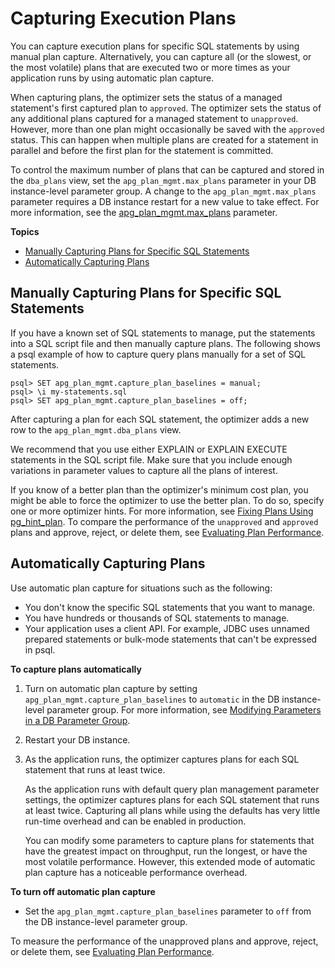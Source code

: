 # Capturing Execution Plans<a name="AuroraPostgreSQL.Optimize.CapturePlans"></a>

You can capture execution plans for specific SQL statements by using manual plan capture\. Alternatively, you can capture all \(or the slowest, or the most volatile\) plans that are executed two or more times as your application runs by using automatic plan capture\.

When capturing plans, the optimizer sets the status of a managed statement's first captured plan to `approved`\. The optimizer sets the status of any additional plans captured for a managed statement to `unapproved`\. However, more than one plan might occasionally be saved with the `approved` status\. This can happen when multiple plans are created for a statement in parallel and before the first plan for the statement is committed\.

To control the maximum number of plans that can be captured and stored in the `dba_plans` view, set the `apg_plan_mgmt.max_plans` parameter in your DB instance\-level parameter group\. A change to the `apg_plan_mgmt.max_plans` parameter requires a DB instance restart for a new value to take effect\. For more information, see the [apg\_plan\_mgmt\.max\_plans](AuroraPostgreSQL.Optimize.Parameters.md#AuroraPostgreSQL.Optimize.Parameters.max_plans) parameter\. 

**Topics**
+ [Manually Capturing Plans for Specific SQL Statements](#AuroraPostgreSQL.Optimize.CapturePlans.Manual)
+ [Automatically Capturing Plans](#AuroraPostgreSQL.Optimize.CapturePlans.Automatic)

## Manually Capturing Plans for Specific SQL Statements<a name="AuroraPostgreSQL.Optimize.CapturePlans.Manual"></a>

If you have a known set of SQL statements to manage, put the statements into a SQL script file and then manually capture plans\. The following shows a psql example of how to capture query plans manually for a set of SQL statements\.

```
psql> SET apg_plan_mgmt.capture_plan_baselines = manual;
psql> \i my-statements.sql 
psql> SET apg_plan_mgmt.capture_plan_baselines = off;
```

After capturing a plan for each SQL statement, the optimizer adds a new row to the `apg_plan_mgmt.dba_plans` view\.

We recommend that you use either EXPLAIN or EXPLAIN EXECUTE statements in the SQL script file\. Make sure that you include enough variations in parameter values to capture all the plans of interest\.

If you know of a better plan than the optimizer's minimum cost plan, you might be able to force the optimizer to use the better plan\. To do so, specify one or more optimizer hints\. For more information, see [Fixing Plans Using pg\_hint\_plan](AuroraPostgreSQL.Optimize.Maintenance.md#AuroraPostgreSQL.Optimize.Maintenance.pg_hint_plan)\. To compare the performance of the `unapproved` and `approved` plans and approve, reject, or delete them, see [Evaluating Plan Performance](AuroraPostgreSQL.Optimize.Maintenance.md#AuroraPostgreSQL.Optimize.Maintenance.EvaluatingPerformance)\. 

## Automatically Capturing Plans<a name="AuroraPostgreSQL.Optimize.CapturePlans.Automatic"></a>

Use automatic plan capture for situations such as the following:
+ You don't know the specific SQL statements that you want to manage\.
+ You have hundreds or thousands of SQL statements to manage\.
+ Your application uses a client API\. For example, JDBC uses unnamed prepared statements or bulk\-mode statements that can't be expressed in psql\.

**To capture plans automatically**

1. Turn on automatic plan capture by setting `apg_plan_mgmt.capture_plan_baselines` to `automatic` in the DB instance\-level parameter group\. For more information, see [Modifying Parameters in a DB Parameter Group](USER_WorkingWithParamGroups.md#USER_WorkingWithParamGroups.Modifying)\. 

1. Restart your DB instance\.

1. As the application runs, the optimizer captures plans for each SQL statement that runs at least twice\.

   As the application runs with default query plan management parameter settings, the optimizer captures plans for each SQL statement that runs at least twice\. Capturing all plans while using the defaults has very little run\-time overhead and can be enabled in production\.

   You can modify some parameters to capture plans for statements that have the greatest impact on throughput, run the longest, or have the most volatile performance\. However, this extended mode of automatic plan capture has a noticeable performance overhead\. 

**To turn off automatic plan capture**
+ Set the `apg_plan_mgmt.capture_plan_baselines` parameter to `off` from the DB instance\-level parameter group\.

To measure the performance of the unapproved plans and approve, reject, or delete them, see [Evaluating Plan Performance](AuroraPostgreSQL.Optimize.Maintenance.md#AuroraPostgreSQL.Optimize.Maintenance.EvaluatingPerformance)\. 